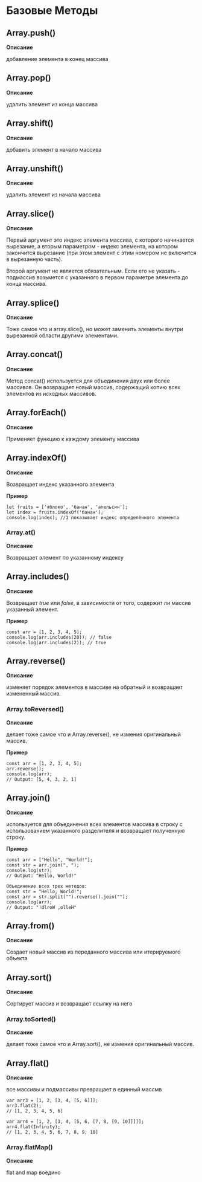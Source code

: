 # Базовые Методы

## Array.push()
**Описание**

добавление элемента в конец массива

## Array.pop() 
**Описание**

удалить элемент из конца массива

## Array.shift()
**Описание**

добавить элемент в начало массива

## Array.unshift()
**Описание**

удалить элемент из начала массива 

## Array.slice() 
**Описание**

Первый аргумент это индекс элемента массива, с которого начинается вырезание, а вторым параметром - индекс элемента, на котором закончится вырезание (при этом элемент с этим номером не включится в вырезанную часть).

Второй аргумент не является обязательным. Если его не указать - подмассив возьмется с указанного в первом параметре элемента до конца массива. 

## Array.splice()
**Описание**

Тоже самое что и array.slice(), но может заменить элементы внутри вырезанной области другими элементами.

## Array.concat()
**Описание**

Метод concat() используется для объединения двух или более массивов. Он возвращает новый массив, содержащий копию всех элементов из исходных массивов.

## Array.forEach()
**Описание**

Применяет функцию к каждому элементу массива

## Array.indexOf()  
**Описание**

Возвращает индекс указанного элемента

**Пример**
```
let fruits = ['яблоко', 'банан', 'апельсин'];
let index = fruits.indexOf('банан');
console.log(index); //1 показывает индекс определённого элемента
```

### Array.at()
**Описание**

Возвращает элемент по указанному индексу

## Array.includes()

**Описание**

Возвращает *true* или *false*, в зависимости от того, содержит ли массив указанный элемент.

**Пример**
```
const arr = [1, 2, 3, 4, 5];
console.log(arr.includes(20)); // false
console.log(arr.includes(2)); // true
```

## Array.reverse() 
**Описание**

изменяет порядок элементов в массиве на обратный и возвращает измененный массив.

### Array.toReversed()
**Описание**

делает тоже самое что и Array.reverse(), не измения оригинальный массив.

**Пример**
```
const arr = [1, 2, 3, 4, 5];
arr.reverse();
console.log(arr);
// Output: [5, 4, 3, 2, 1]
```
## Array.join()
**Описание**

используется для объединения всех элементов массива в строку с использованием указанного разделителя и возвращает полученную строку.

**Пример**
```
const arr = ["Hello", "World!"];
const str = arr.join(", ");
console.log(str);
// Output: "Hello, World!"

Объединение всех трех методов:
const str = "Hello, World!";
const arr = str.split("").reverse().join("");
console.log(arr);
// Output: "!dlroW ,olleH"
```

## Array.from()
**Описание**

Создает новый массив из переданного массива или итерируемого объекта

## Array.sort()
**Описание**

Сортирует массив и возвращает ссылку на него

### Array.toSorted()
**Описание**

делает тоже самое что и Array.sort(), не измения оригинальный массив.

## Array.flat()
**Описание**

все массивы и подмассивы превращает в единный массмв
```
var arr3 = [1, 2, [3, 4, [5, 6]]];
arr3.flat(2);
// [1, 2, 3, 4, 5, 6]

var arr4 = [1, 2, [3, 4, [5, 6, [7, 8, [9, 10]]]]];
arr4.flat(Infinity);
// [1, 2, 3, 4, 5, 6, 7, 8, 9, 10]
```
### Array.flatMap()
**Описание**

flat and map воедино 
